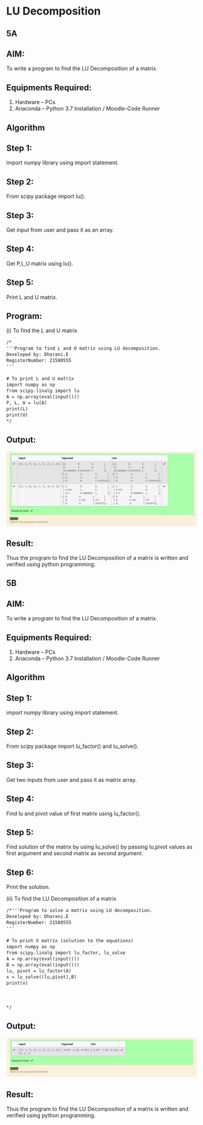 

# LU Decomposition 

## 5A

## AIM:
To write a program to find the LU Decomposition of a matrix.

## Equipments Required:
1. Hardware – PCs
2. Anaconda – Python 3.7 Installation / Moodle-Code Runner

## Algorithm
## Step 1:

import numpy library using import statement.

## Step 2:

From scipy package import lu().

## Step 3:

Get input from user and pass it as an array.

## Step 4: 

Get P,L,U matrix using lu().

## Step 5:

Print L and U matrix.

## Program:
(i) To find the L and U matrix
```
/*
'''Program to find L and U matrix using LU decomposition.
Developed by: Dharani.E
RegisterNumber: 21500555
'''

# To print L and U matrix
import numpy as np
from scipy.linalg import lu
A = np.array(eval(input()))
P, L, U = lu(A)
print(L)
print(U)
*/
```
## Output:
![lu decomposition](l.png)

## Result:
Thus the program to find the LU Decomposition of a matrix is written and verified using python programming.

## 5B

## AIM:
To write a program to find the LU Decomposition of a matrix.

## Equipments Required:
1. Hardware – PCs
2. Anaconda – Python 3.7 Installation / Moodle-Code Runner

## Algorithm
## Step 1:

import numpy library using import statement.

## Step 2:

From scipy package import lu_factor() and lu_solve().

## Step 3:

Get two inputs from user and pass it as matrix array.

## Step 4: 

Find lu and pivot value of first matrix using lu_factor().

## Step 5:

Find solution of the matrix by using lu_solve() by passing lu,pivot values as first argument and second matrix as second argument.

## Step 6:

Print the solution.



(ii) To find the LU Decomposition of a matrix
```
/*'''Program to solve a matrix using LU decomposition.
Developed by: Dharani.E
RegisterNumber: 21500555
'''

# To print X matrix (solution to the equations)
import numpy as np
from scipy.linalg import lu_factor, lu_solve
A = np.array(eval(input()))
B = np.array(eval(input()))
lu, pivot = lu_factor(A)
x = lu_solve((lu,pivot),B)
print(x)



*/
```


## Output:
![lu decomposition](ll.png)





## Result:
Thus the program to find the LU Decomposition of a matrix is written and verified using python programming.

